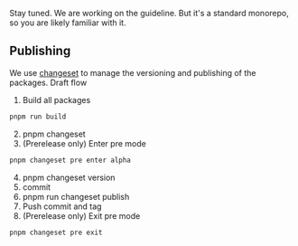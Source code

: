 Stay tuned. We are working on the guideline. But it's a standard monorepo, so you are likely familiar with it.

## Publishing

We use [changeset](https://pnpm.io/using-changesets) to manage the versioning and publishing of the packages.
Draft flow

1. Build all packages

```bash
pnpm run build
```

2. pnpm changeset
3. (Prerelease only) Enter pre mode

```bash
pnpm changeset pre enter alpha
```

4. pnpm changeset version
5. commit
6. pnpm run changeset publish
7. Push commit and tag
8. (Prerelease only) Exit pre mode

```bash
pnpm changeset pre exit
```
